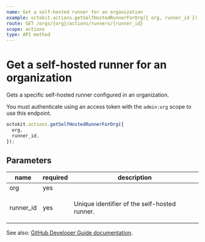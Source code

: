 ```yaml
---
name: Get a self-hosted runner for an organization
example: octokit.actions.getSelfHostedRunnerForOrg({ org, runner_id })
route: GET /orgs/{org}/actions/runners/{runner_id}
scope: actions
type: API method
---
```


# Get a self-hosted runner for an organization

Gets a specific self-hosted runner configured in an organization.

You must authenticate using an access token with the `admin:org` scope to use this endpoint.

```js
octokit.actions.getSelfHostedRunnerForOrg({
  org,
  runner_id,
});
```

## Parameters

<table>
  <thead>
    <tr>
      <th>name</th>
      <th>required</th>
      <th>description</th>
    </tr>
  </thead>
  <tbody>
    <tr><td>org</td><td>yes</td><td>

</td></tr>
<tr><td>runner_id</td><td>yes</td><td>

Unique identifier of the self-hosted runner.

</td></tr>
  </tbody>
</table>

See also: [GitHub Developer Guide documentation](https://docs.github.com/rest/reference/actions#get-a-self-hosted-runner-for-an-organization).
